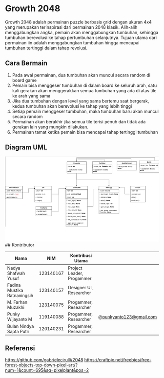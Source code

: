 # Growth 2048
Growth 2048 adalah permainan puzzle berbasis grid dengan ukuran 4x4 yang merupakan terinspirasi dari permainan 2048 klasik. Alih-alih menggabungkan angka, pemain akan menggabungkan tumbuhan, sehingga tumbuhan berevolusi ke tahap pertumbuhan selanjutnya. Tujuan utama dari permainan iin adalah menggabungkan tumbuhan hingga mencapai tumbuhan tertinggi dalam tahap revolusi.

## Cara Bermain
1. Pada awal permainan, dua tumbuhan akan muncul secara random di board game
2. Pemain bisa menggeser tumbuhan di dalam board ke seluruh arah, satu kali gerakan akan menggerakkan semua tumbuhan yang ada di atas tile ke arah yang sama
3. Jika dua tumbuhan dengan level yang sama bertemu saat bergerak, kedua tumbuhan akan berevolusi ke tahap yang lebih tinggi
4. Setiap pemain menggeser tumbuhan, maka tumbuhan baru akan muncul secara random
5. Permainan akan berakhir jika semua tile terisi penuh dan tidak ada gerakan lain yang mungkin dilakukan.
6. Permainan tamat ketika pemain bisa mencapai tahap tertinggi tumbuhan

## Diagram UML

<img src="Screenshot/uml.png">
## Kontributor

| Nama       | NIM                 | Kontribusi Utama                  | |
|------------|---------------------|-----------------------------------|----|
| Nadya Shafwah Yusuf   | 123140167 | Project Leader, Progammer  | |
| Fadina Mustika Ratnaningsih  | 123140157 | Designer UI, Researcher| |
| M. Farhan Muzakhi  | 123140075 | Progammer, Researcher| |
| Punky Wijayanto M  | 119140088 | Progammer, Researcher | @punkyanto123@gmail.com |
| Bulan Nindya Sapta Putri  | 120140231 | Progammer, Researcher| |

## Referensi
https://github.com/gabrielecirulli/2048
https://craftpix.net/freebies/free-forest-objects-top-down-pixel-art/?num=1&count=695&sq=pixelplant&pos=2
